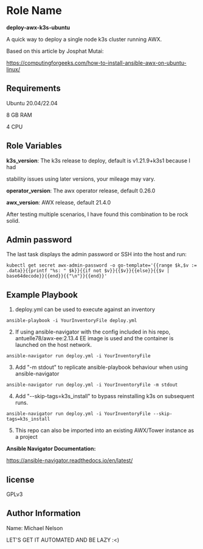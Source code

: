 Role Name
=========

**deploy-awx-k3s-ubuntu**

A quick way to deploy a single node k3s cluster running AWX.

Based on this article by Josphat Mutai:

https://computingforgeeks.com/how-to-install-ansible-awx-on-ubuntu-linux/

Requirements
------------

Ubuntu 20.04/22.04

8 GB RAM

4 CPU

Role Variables
--------------

**k3s_version**: The k3s release to deploy, default is v1.21.9+k3s1 because I had

stability issues using later versions, your mileage may vary.


**operator_version**: The awx operator release, default 0.26.0

**awx_version**: AWX release, default 21.4.0


After testing multiple scenarios, I have found this combination to be rock solid.

Admin password
----------------

The last task displays the admin password or SSH into the host and run:

```
kubectl get secret awx-admin-password -o go-template='{{range $k,$v := .data}}{{printf "%s: " $k}}{{if not $v}}{{$v}}{{else}}{{$v | base64decode}}{{end}}{{"\n"}}{{end}}'

```

Example Playbook
----------------

1. deploy.yml can be used to execute against an inventory

```
ansible-playbook -i YourInventoryFile deploy.yml

```
2. If using ansible-navigator with the config included in his repo,
   antuelle78/awx-ee:2.13.4 EE image is used and the container is launched on
   the host network.

```
ansible-navigator run deploy.yml -i YourInventoryFile

```

3. Add "-m stdout" to replicate ansible-playbook behaviour when using
   ansible-navigator

```
ansible-navigator run deploy.yml -i YourInventoryFile -m stdout

```

4. Add "--skip-tags=k3s_install" to bypass reinstalling k3s on subsequent runs.

```
ansible-navigator run deploy.yml -i YourInventoryFile --skip-tags=k3s_install

```

5. This repo can also be imported into an existing AWX/Tower instance as a project

**Ansible Navigator Documentation:**

https://ansible-navigator.readthedocs.io/en/latest/


license
-------

GPLv3

Author Information
------------------

Name: Michael Nelson

LET'S GET IT AUTOMATED AND BE LAZY :<)
